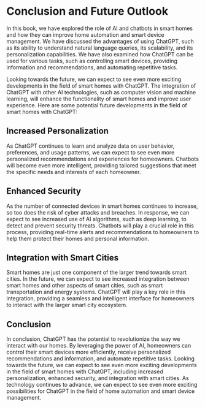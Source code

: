 Conclusion and Future Outlook
============================================================================

In this book, we have explored the role of AI and chatbots in smart homes and how they can improve home automation and smart device management. We have discussed the advantages of using ChatGPT, such as its ability to understand natural language queries, its scalability, and its personalization capabilities. We have also examined how ChatGPT can be used for various tasks, such as controlling smart devices, providing information and recommendations, and automating repetitive tasks.

Looking towards the future, we can expect to see even more exciting developments in the field of smart homes with ChatGPT. The integration of ChatGPT with other AI technologies, such as computer vision and machine learning, will enhance the functionality of smart homes and improve user experience. Here are some potential future developments in the field of smart homes with ChatGPT:

Increased Personalization
-------------------------

As ChatGPT continues to learn and analyze data on user behavior, preferences, and usage patterns, we can expect to see even more personalized recommendations and experiences for homeowners. Chatbots will become even more intelligent, providing tailored suggestions that meet the specific needs and interests of each homeowner.

Enhanced Security
-----------------

As the number of connected devices in smart homes continues to increase, so too does the risk of cyber attacks and breaches. In response, we can expect to see increased use of AI algorithms, such as deep learning, to detect and prevent security threats. Chatbots will play a crucial role in this process, providing real-time alerts and recommendations to homeowners to help them protect their homes and personal information.

Integration with Smart Cities
-----------------------------

Smart homes are just one component of the larger trend towards smart cities. In the future, we can expect to see increased integration between smart homes and other aspects of smart cities, such as smart transportation and energy systems. ChatGPT will play a key role in this integration, providing a seamless and intelligent interface for homeowners to interact with the larger smart city ecosystem.

Conclusion
----------

In conclusion, ChatGPT has the potential to revolutionize the way we interact with our homes. By leveraging the power of AI, homeowners can control their smart devices more efficiently, receive personalized recommendations and information, and automate repetitive tasks. Looking towards the future, we can expect to see even more exciting developments in the field of smart homes with ChatGPT, including increased personalization, enhanced security, and integration with smart cities. As technology continues to advance, we can expect to see even more exciting possibilities for ChatGPT in the field of home automation and smart device management.
